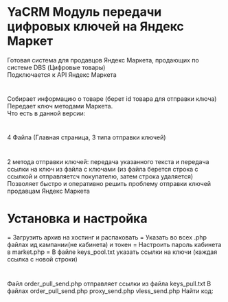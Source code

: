 # YaCRM Модуль передачи цифровых ключей на Яндекс Маркет
Готовая система для продавцов Яндекс Маркета, продающих по системе DBS (Цифровые товары)  
Подключается к API Яндекс Маркета
#  
Собирает информацию о товаре (берет id товара для отправки ключа)  
Передает ключ методами Маркета.  
Что есть в данной версии:  
#
4 Файла (Главная страница, 3 типа отправки ключей) 
#
2 метода отправки ключей: передача указанного текста и передача ссылки на ключ
из файла с ключами (из файла берется строка с ссылкой и отправляетсч покупателю, затем строка удаляется)
Позволяет быстро и оперативно решить проблему отправки ключей продавцам Яндекс Маркета

# Установка и настройка

= Загрузить архив на хостинг и распаковать
= Указать во всех .php файлах ид кампании(не кабинета) и токен
= Настроить пароль кабинета в market.php
= В файле keys_pool.txt указать ссылки на ключи (каждая ссылка с новой строки)
#
Файл order_pull_send.php отправляет ссылки из файла keys_pull.txt
В файлах order_pull_send.php
         proxy_send.php
         vless_send.php
Найти код:

